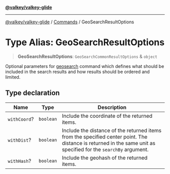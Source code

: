 [**@valkey/valkey-glide**](../../README.md)

***

[@valkey/valkey-glide](../../modules.md) / [Commands](../README.md) / GeoSearchResultOptions

# Type Alias: GeoSearchResultOptions

> **GeoSearchResultOptions**: `GeoSearchCommonResultOptions` & `object`

Optional parameters for [geosearch](../../BaseClient/classes/BaseClient.md#geosearch) command which defines what should be included in the
search results and how results should be ordered and limited.

## Type declaration

| Name | Type | Description |
| ------ | ------ | ------ |
| `withCoord`? | `boolean` | Include the coordinate of the returned items. |
| `withDist`? | `boolean` | Include the distance of the returned items from the specified center point. The distance is returned in the same unit as specified for the `searchBy` argument. |
| `withHash`? | `boolean` | Include the geohash of the returned items. |
